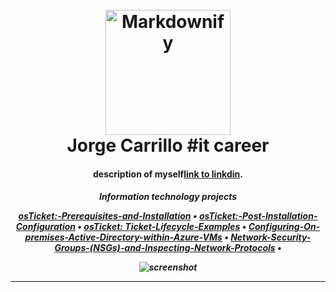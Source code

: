<h1 align="center">
  <br>
  <a href="http://www.amitmerchant.com/electron-markdownify"><img src="https://raw.githubusercontent.com/amitmerchant1990/electron-markdownify/master/app/img/markdownify.png" alt="Markdownify" width="200"></a>
  <br>
  Jorge Carrillo #it career
  <br>
</h1>

<h4 align="center">description of myself<a href="http://electron.atom.io" target="_blank">link to linkdin</a>.</h4>

<h5 align="center">
 Information technology projects</5>

<p align="center">
<a href="https://github.com/jorge-car/osticket-prereqs">osTicket:-Prerequisites-and-Installation</a> •
  <a href="https://github.com/jorge-car/post-install-config">osTicket:-Post-Installation-Configuration</a> •
  <a href="https://github.com/jorge-car/ticket-lifecycle">osTicket: Ticket-Lifecycle-Examples</a> •
  <a href="https://github.com/jorge-car/configure-ad">Configuring-On-premises-Active-Directory-within-Azure-VMs</a> •
  <a href="https://github.com/jorge-car/azure-network-protocols">Network-Security-Groups-(NSGs)-and-Inspecting-Network-Protocols</a> •
	
</p>

![screenshot](https://raw.githubusercontent.com/amitmerchant1990/electron-markdownify/master/app/img/markdownify.gif)


---

